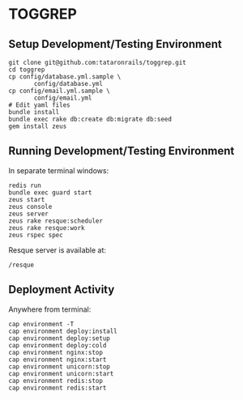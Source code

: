 # TOGGREP

## Setup Development/Testing Environment

    git clone git@github.com:tataronrails/toggrep.git
    cd toggrep
    cp config/database.yml.sample \
           config/database.yml
    cp config/email.yml.sample \
           config/email.yml
    # Edit yaml files
    bundle install
    bundle exec rake db:create db:migrate db:seed
    gem install zeus

## Running Development/Testing Environment

In separate terminal windows:

    redis run
    bundle exec guard start
    zeus start
    zeus console
    zeus server
    zeus rake resque:scheduler
    zeus rake resque:work
    zeus rspec spec

Resque server is available at:

    /resque

## Deployment Activity 

Anywhere from terminal:

    cap environment -T
    cap environment deploy:install
    cap environment deploy:setup
    cap environment deploy:cold
    cap environment nginx:stop
    cap environment nginx:start
    cap environment unicorn:stop
    cap environment unicorn:start
    cap environment redis:stop
    cap environment redis:start


